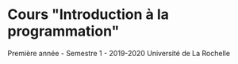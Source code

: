 # Cours "Introduction à la programmation"

Première année - Semestre 1 - 2019-2020
Université de La Rochelle